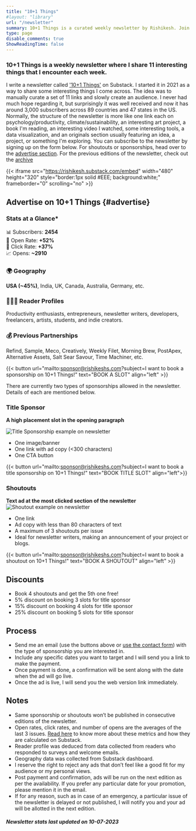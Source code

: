 ```yaml
---
title: "10+1 Things"
#layout: "library"
url: "/newsletter"
summary: 10+1 Things is a curated weekly newsletter by Rishikesh. Join and learn more.
type: page
disable_comments: true
ShowReadingTime: false
---
```


### 10+1 Things is a weekly newsletter where I share 11 interesting things that I encounter each week.


I write a newsletter called ['10+1 Things'](https://rishikesh.substack.com) on Substack. I started it in 2021 as a way to share some interesting things I come across. The idea was to manually curate a set of 11 links and slowly create an audience. I never had much hope regarding it, but surprisingly it was well received and now it has around 3,000 subscribers across 89 countries and 47 states in the US. Normally, the structure of the newsletter is more like one link each on psychology/productivity, climate/sustainability, an interesting art project, a book I'm reading, an interesting video I watched, some interesting tools, a data visualization, and an originals section usually featuring an idea, a project, or something I'm exploring. You can subscribe to the newsletter by signing up on the form below. For shoutouts or sponsorships, head over to the [advertise section](#advertise).
For the previous editions of the newsletter, check out the [archive](https://rishikesh.substack.com/archive)


{{< iframe src="https://rishikesh.substack.com/embed" width="480" height="320" style="border:1px solid #EEE; background:white;" frameborder="0" scrolling="no" >}}


## Advertise on 10+1 Things {#advertise}

### Stats at a Glance*

📊 Subscribers: **2454**  
📧 Open Rate: **+52%**  
🔗 Click Rate: **+37%**  
📈 Opens: **~2910**

### 🌍 Geography
**USA (~45%)**, India, UK, Canada, Australia, Germany, etc.

### 🧑‍🤝‍🧑 Reader Profiles
Productivity enthusiasts, entrepreneurs, newsletter writers, developers, freelancers, artists, students, and indie creators.

### 💰 Previous Partnerships
Refind, Sample, Meco, Creatively, Weekly Filet, Morning Brew, PostApex, Alternative Assets, Salt Sear Savour, Time Machiner, etc.

{{< button url="mailto:sponsor@rishikeshs.com?subject=I want to book a sponsorship on 10+1 Things!" text="BOOK A SLOT" align="left" >}}

There are currently two types of sponsorships allowed in the newsletter. Details of each are mentioned below.

### Title Sponsor
**A high placement slot in the opening paragraph**

![Title Sponsorship example on newsletter](/images/nl_title_sponsor.webp)

- One image/banner
- One link with ad copy (<300 characters)
- One CTA button

{{< button url="mailto:sponsor@rishikeshs.com?subject=I want to book a title sponsorship on 10+1 Things!" text="BOOK TITLE SLOT" align="left">}}


### Shoutouts
**Text ad at the most clicked section of the newsletter**
![Shoutout example on newsletter](/images/nl_shoutout_sponsor.webp)

- One link
- Ad copy with less than 80 characters of text
- A maximum of 3 shoutouts per issue
- Ideal for newsletter writers, making an announcement of your project or blogs.

{{< button url="mailto:sponsor@rishikeshs.com?subject=I want to book a shoutout on 10+1 Things!" text="BOOK A SHOUTOUT" align="left" >}}

## Discounts
- Book 4 shoutouts and get the 5th one free!
- 5% discount on booking 3 slots for title sponsor
- 15% discount on booking 4 slots for title sponsor
- 25% discount on booking 5 slots for title sponsor

## Process
- Send me an email (use the buttons above or [use the contact form](/contact/)) with the type of sponsorship you are interested in.
- Include any specific dates you want to target and I will send you a link to make the payment.
- Once payment is done, a confirmation will be sent along with the date when the ad will go live.
- Once the ad is live, I will send you the web version link immediately.

## Notes
- Same sponsorship or shoutouts won’t be published in consecutive editions of the newsletter.
- Open rates, click rates, and number of opens are the averages of the last 3 issues. [Read here](https://on.substack.com/p/a-guide-to-your-substack-metrics) to know more about these metrics and how they are calculated on Substack.
- Reader profile was deduced from data collected from readers who responded to surveys and welcome emails.
- Geography data was collected from Substack dashboard.
- I reserve the right to reject any ads that don’t feel like a good fit for my audience or my personal views.
- Post payment and confirmation, ads will be run on the next edition as per the availability. If you prefer any particular date for your promotion, please mention it in the email.
- If for any reason, such as in case of an emergency, a particular issue of the newsletter is delayed or not published, I will notify you and your ad will be allotted in the next edition.


##### _Newsletter stats last updated on 10-07-2023_











